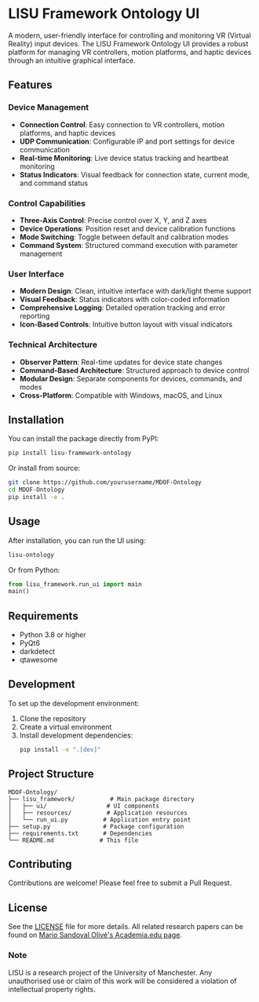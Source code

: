 # LISU Framework Ontology UI

A modern, user-friendly interface for controlling and monitoring VR (Virtual Reality) input devices. The LISU Framework Ontology UI provides a robust platform for managing VR controllers, motion platforms, and haptic devices through an intuitive graphical interface.

## Features

### Device Management
- **Connection Control**: Easy connection to VR controllers, motion platforms, and haptic devices
- **UDP Communication**: Configurable IP and port settings for device communication
- **Real-time Monitoring**: Live device status tracking and heartbeat monitoring
- **Status Indicators**: Visual feedback for connection state, current mode, and command status

### Control Capabilities
- **Three-Axis Control**: Precise control over X, Y, and Z axes
- **Device Operations**: Position reset and device calibration functions
- **Mode Switching**: Toggle between default and calibration modes
- **Command System**: Structured command execution with parameter management

### User Interface
- **Modern Design**: Clean, intuitive interface with dark/light theme support
- **Visual Feedback**: Status indicators with color-coded information
- **Comprehensive Logging**: Detailed operation tracking and error reporting
- **Icon-Based Controls**: Intuitive button layout with visual indicators

### Technical Architecture
- **Observer Pattern**: Real-time updates for device state changes
- **Command-Based Architecture**: Structured approach to device control
- **Modular Design**: Separate components for devices, commands, and modes
- **Cross-Platform**: Compatible with Windows, macOS, and Linux

## Installation

You can install the package directly from PyPI:

```bash
pip install lisu-framework-ontology
```

Or install from source:

```bash
git clone https://github.com/yourusername/MDOF-Ontology
cd MDOF-Ontology
pip install -e .
```

## Usage

After installation, you can run the UI using:

```bash
lisu-ontology
```

Or from Python:

```python
from lisu_framework.run_ui import main
main()
```

## Requirements

- Python 3.8 or higher
- PyQt6
- darkdetect
- qtawesome

## Development

To set up the development environment:

1. Clone the repository
2. Create a virtual environment
3. Install development dependencies:
   ```bash
   pip install -e ".[dev]"
   ```

## Project Structure

```
MDOF-Ontology/
├── lisu_framework/          # Main package directory
│   ├── ui/                 # UI components
│   ├── resources/          # Application resources
│   └── run_ui.py          # Application entry point
├── setup.py               # Package configuration
├── requirements.txt       # Dependencies
└── README.md             # This file
```

## Contributing

Contributions are welcome! Please feel free to submit a Pull Request.

## License

See the [LICENSE](LICENSE) file for more details.
All related research papers can be found on [Mario Sandoval Olivé's Academia.edu page](https://manchester.academia.edu/MarioSandovalOliv%C3%A9).

### Note

LISU is a research project of the University of Manchester. Any unauthorised use or claim of this work will be considered a violation of intellectual property rights.

